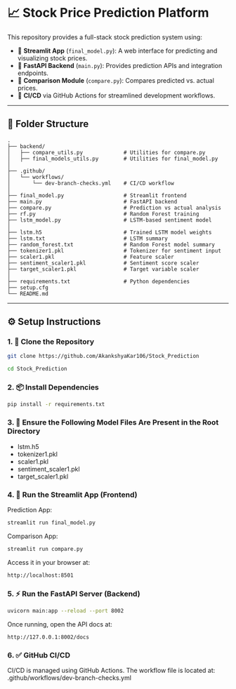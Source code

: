 # 📈 Stock Price Prediction Platform

This repository provides a full-stack stock prediction system using:

- 🔹 **Streamlit App** (`final_model.py`): A web interface for predicting and visualizing stock prices.
- 🔹 **FastAPI Backend** (`main.py`): Provides prediction APIs and integration endpoints.
- 🔹 **Comparison Module** (`compare.py`): Compares predicted vs. actual prices.
- 🔹 **CI/CD** via GitHub Actions for streamlined development workflows.

---

## 📁 Folder Structure

```plaintext
.
├── backend/
│   ├── compare_utils.py             # Utilities for compare.py
│   ├── final_models_utils.py        # Utilities for final_model.py
│
├── .github/
│   └── workflows/
│       └── dev-branch-checks.yml    # CI/CD workflow
│
├── final_model.py                   # Streamlit frontend
├── main.py                          # FastAPI backend
├── compare.py                       # Prediction vs actual analysis
├── rf.py                            # Random Forest training
├── lstm_model.py                    # LSTM-based sentiment model
│
├── lstm.h5                          # Trained LSTM model weights
├── lstm.txt                         # LSTM summary
├── random_forest.txt                # Random Forest model summary
├── tokenizer1.pkl                   # Tokenizer for sentiment input
├── scaler1.pkl                      # Feature scaler
├── sentiment_scaler1.pkl            # Sentiment score scaler
├── target_scaler1.pkl               # Target variable scaler
│
├── requirements.txt                 # Python dependencies
├── setup.cfg
└── README.md
```
---

## ⚙️ Setup Instructions
### 1. 🔽 Clone the Repository
```bash 
git clone https://github.com/AkankshyaKar106/Stock_Prediction
```
```bash 
cd Stock_Prediction
```

### 2. 📦 Install Dependencies
```bash 
pip install -r requirements.txt
```

### 3. 📂 Ensure the Following Model Files Are Present in the Root Directory
- lstm.h5  
- tokenizer1.pkl  
- scaler1.pkl  
- sentiment_scaler1.pkl  
- target_scaler1.pkl

### 4. 🚀 Run the Streamlit App (Frontend)
Prediction App:
```bash 
streamlit run final_model.py
```

Comparison App:
```bash 
streamlit run compare.py
```

Access it in your browser at:
```bash 
http://localhost:8501
```

### 5. ⚡ Run the FastAPI Server (Backend)
```bash 
uvicorn main:app --reload --port 8002
```

Once running, open the API docs at:
```bash
http://127.0.0.1:8002/docs
```

### 6. ✅ GitHub CI/CD
CI/CD is managed using GitHub Actions. The workflow file is located at:
.github/workflows/dev-branch-checks.yml
